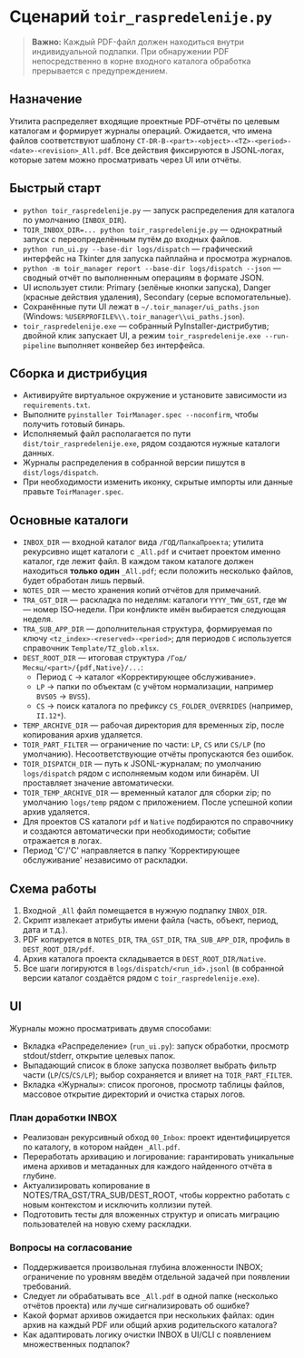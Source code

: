 # Сценарий `toir_raspredelenije.py`

> **Важно:** Каждый PDF-файл должен находиться внутри индивидуальной подпапки. При обнаружении PDF непосредственно в корне входного каталога обработка прерывается с предупреждением.

## Назначение
Утилита распределяет входящие проектные PDF‑отчёты по целевым каталогам и формирует журналы операций. Ожидается, что имена файлов соответствуют шаблону `CT-DR-B-<part>-<object>-<TZ>-<period>-<date>-<revision>_All.pdf`. Все действия фиксируются в JSONL‑логах, которые затем можно просматривать через UI или отчёты.

## Быстрый старт
- `python toir_raspredelenije.py` — запуск распределения для каталога по умолчанию (`INBOX_DIR`).
- `TOIR_INBOX_DIR=... python toir_raspredelenije.py` — однократный запуск с переопределённым путём до входных файлов.
- `python run_ui.py --base-dir logs/dispatch` — графический интерфейс на Tkinter для запуска пайплайна и просмотра журналов.
- `python -m toir_manager report --base-dir logs/dispatch --json` — сводный отчёт по выполненным операциям в формате JSON.
- UI использует стили: Primary (зелёные кнопки запуска), Danger (красные действия удаления), Secondary (серые вспомогательные).
- Сохранённые пути UI лежат в `~/.toir_manager/ui_paths.json` (Windows: `%USERPROFILE%\\.toir_manager\\ui_paths.json`).
- `toir_raspredelenije.exe` — собранный PyInstaller-дистрибутив; двойной клик запускает UI, а режим `toir_raspredelenije.exe --run-pipeline` выполняет конвейер без интерфейса.

## Сборка и дистрибуция

- Активируйте виртуальное окружение и установите зависимости из `requirements.txt`.
- Выполните `pyinstaller ToirManager.spec --noconfirm`, чтобы получить готовый бинарь.
- Исполняемый файл располагается по пути `dist/toir_raspredelenije.exe`, рядом создаются нужные каталоги данных.
- Журналы распределения в собранной версии пишутся в `dist/logs/dispatch`.
- При необходимости изменить иконку, скрытые импорты или данные правьте `ToirManager.spec`.

## Основные каталоги
- `INBOX_DIR` — входной каталог вида `/ГОД/ПапкаПроекта`; утилита рекурсивно ищет каталоги с `_All.pdf` и считает проектом именно каталог, где лежит файл. В каждом таком каталоге должен находиться **только один** `_All.pdf`; если положить несколько файлов, будет обработан лишь первый.
- `NOTES_DIR` — место хранения копий отчётов для примечаний.
- `TRA_GST_DIR` — раскладка по неделям: каталоги `YYYY_TWW_GST`, где `WW` — номер ISO‑недели. При конфликте имён выбирается следующая неделя.
- `TRA_SUB_APP_DIR` — дополнительная структура, формируемая по ключу `<tz_index>-<reserved>-<period>`; для периодов `C` используется справочник `Template/TZ_glob.xlsx`.
- `DEST_ROOT_DIR` — итоговая структура `/Год/Месяц/<part>/{pdf,Native}/...`:
  - Период `C` → каталог «Корректирующее обслуживание».
  - `LP` → папки по объектам (с учётом нормализации, например `BVS05` → `BVS5`).
  - `CS` → поиск каталога по префиксу `CS_FOLDER_OVERRIDES` (например, `II.12*`).
- `TEMP_ARCHIVE_DIR` — рабочая директория для временных zip, после копирования архив удаляется.
- `TOIR_PART_FILTER` — ограничение по части: `LP`, `CS` или `CS/LP` (по умолчанию). Несоответствующие отчёты пропускаются без ошибок.
- `TOIR_DISPATCH_DIR` — путь к JSONL-журналам; по умолчанию `logs/dispatch` рядом с исполняемым кодом или бинарём. UI проставляет значение автоматически.
- `TOIR_TEMP_ARCHIVE_DIR` — временный каталог для сборки zip; по умолчанию `logs/temp` рядом с приложением. После успешной копии архив удаляется.
- Для проектов CS каталоги `pdf` и `Native` подбираются по справочнику и создаются автоматически при необходимости; событие отражается в логах.
- Период 'C'/'С' направляется в папку 'Корректирующее обслуживание' независимо от раскладки.

## Схема работы
1. Входной `_All` файл помещается в нужную подпапку `INBOX_DIR`.
2. Скрипт извлекает атрибуты имени файла (часть, объект, период, дата и т.д.).
3. PDF копируется в `NOTES_DIR`, `TRA_GST_DIR`, `TRA_SUB_APP_DIR`, профиль в `DEST_ROOT_DIR/pdf`.
4. Архив каталога проекта складывается в `DEST_ROOT_DIR/Native`.
5. Все шаги логируются в `logs/dispatch/<run_id>.jsonl` (в собранной версии каталог создаётся рядом с `toir_raspredelenije.exe`).

## UI
Журналы можно просматривать двумя способами:
- Вкладка «Распределение» (`run_ui.py`): запуск обработки, просмотр stdout/stderr, открытие целевых папок.
- Выпадающий список в блоке запуска позволяет выбрать фильтр части (`LP`/`CS`/`CS/LP`); выбор сохраняется и влияет на `TOIR_PART_FILTER`.
- Вкладка «Журналы»: список прогонов, просмотр таблицы файлов, массовое открытие директорий и очистка старых логов.

### План доработки INBOX
- Реализован рекурсивный обход `00_Inbox`: проект идентифицируется по каталогу, в котором найден `_All.pdf`.
- Переработать архивацию и логирование: гарантировать уникальные имена архивов и метаданных для каждого найденного отчёта в глубине.
- Актуализировать копирование в NOTES/TRA_GST/TRA_SUB/DEST_ROOT, чтобы корректно работать с новым контекстом и исключить коллизии путей.
- Подготовить тесты для вложенных структур и описать миграцию пользователей на новую схему раскладки.

### Вопросы на согласование
- Поддерживается произвольная глубина вложенности INBOX; ограничение по уровням введём отдельной задачей при появлении требований.
- Следует ли обрабатывать все `_All.pdf` в одной папке (несколько отчётов проекта) или лучше сигнализировать об ошибке?
- Какой формат архивов ожидается при нескольких файлах: один архив на каждый PDF или общий архив родительского каталога?
- Как адаптировать логику очистки INBOX в UI/CLI с появлением множественных подпапок?

